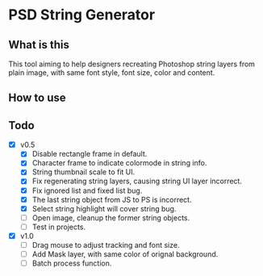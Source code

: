 # PSD String Generator
## What is this
This tool aiming to help designers recreating Photoshop string layers from plain image, with same font style, font size, color and content.

## How to use

## Todo
- [x] v0.5
  - [x] Disable rectangle frame in default.
  - [x] Character frame to indicate colormode in string info.
  - [x] String thumbnail scale to fit UI.
  - [x] Fix regenerating string layers, causing string UI layer incorrect.
  - [x] Fix ignored list and fixed list bug.
  - [x] The last string object from JS to PS is incorrect.
  - [x] Select string highlight will cover string bug.
  - [ ] Open image, cleanup the former string objects.
  - [ ] Test in projects.
- [x] v1.0
  - [ ] Drag mouse to adjust tracking and font size.
  - [ ] Add Mask layer, with same color of orignal background.
  - [ ] Batch process function.
